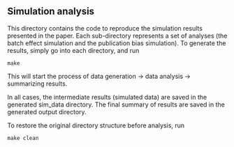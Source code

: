## Simulation analysis

This directory contains the code to reproduce the simulation results presented in the paper. 
Each sub-directory represents a set of analyses (the batch effect simulation and the publication bias simulation). 
To generate the results, simply go into each directory, and run

```{r}
make
```

This will start the process of 
data generation -> data analysis -> summarizing results. 


In all cases, the intermediate results (simulated data) are saved in the generated sim_data directory. 
The final summary of results are saved in the generated output directory. 

To restore the original directory structure before analysis, run

```{r}
make clean
```
